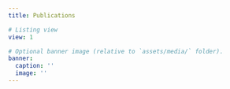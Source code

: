 ```yaml
---
title: Publications

# Listing view
view: 1

# Optional banner image (relative to `assets/media/` folder).
banner:
  caption: ''
  image: ''
---
```

